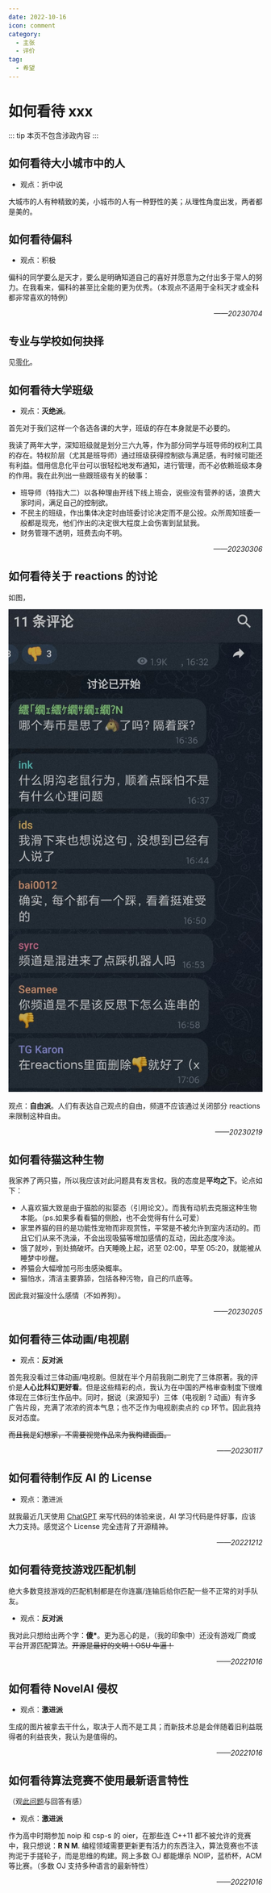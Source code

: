 ```yaml
---
date: 2022-10-16
icon: comment
category:
  - 主张
  - 评价
tag:
  - 希望
---
```


# 如何看待 xxx

::: tip
本页不包含涉政内容
:::

## 如何看待大小城市中的人

- 观点：折中说

大城市的人有种精致的美，小城市的人有一种野性的美；从理性角度出发，两者都是美的。

## 如何看待偏科

- 观点：积极

偏科的同学要么是天才，要么是明确知道自己的喜好并愿意为之付出多于常人的努力。在我看来，偏科的甚至比全能的更为优秀。（本观点不适用于全科天才或全科都非常喜欢的特例）

<div style="text-align: right;font-style: italic;">——20230704</div>

## 专业与学校如何抉择

见[零化](./zero_fill.md#我这辈子就是被这-b-专业-学校给害了)。

<!-- - 观点：自由派

虽然我本人是专业为重，但我的评价还是因人而异的。主要得看你对不喜欢的课程的强行接受程度。之前**偏科**严重的，那肯定以**专业**优先，毕竟专业不对，全是不喜欢的课程，根本学不下去。如果对自己的接受能力有足够自信，那还是学校优先，争取去了以后转专业。

还有不要想着一些专业名字听着很接近，感觉差不多，就。。。

<div style="text-align: right;font-style: italic;">——20230630</div> -->

## 如何看待大学班级

- 观点：**灭绝派**。

首先对于我们这样一个各选各课的大学，班级的存在本身就是不必要的。

我读了两年大学，深知班级就是划分三六九等，作为部分同学与班导师的权利工具的存在。特权阶层（尤其是班导师）通过班级获得控制欲与满足感，有时候可能还有利益。借用信息化平台可以很轻松地发布通知，进行管理，而不必依赖班级本身的作用。我在此列出一些跟班级有关的破事：

- 班导师（特指大二）以各种理由开线下线上班会，说些没有营养的话，浪费大家时间，满足自己的控制欲。
- 不民主的班级，作出集体决定时由班委讨论决定而不是公投。众所周知班委一般都是现充，他们作出的决定很大程度上会伤害到鼠鼠我。
- 财务管理不透明，班费去向不明。

<div style="text-align: right;font-style: italic;">——20230306</div>

## 如何看待关于 reactions 的讨论

如图，

<div class="image40">
<img alt="shortcut" src="/images/gossip/consider/1.jpg"/>
</div>

观点：**自由派**。人们有表达自己观点的自由，频道不应该通过关闭部分 reactions 来限制这种自由。

<div style="text-align: right;font-style: italic;">——20230219</div>

## 如何看待猫这种生物

我家养了两只猫，所以我应该对此问题具有发言权。我的态度是**平均之下**。论点如下：

- 人喜欢猫大致是由于猫脸的拟婴态（引用论文）。而我有动机去克服这种生物本能。（ps.如果多看看猫的侧脸，也不会觉得有什么可爱）
- 家里养猫的目的是功能性宠物而非观赏性，平常是不被允许到室内活动的。而且它们从来不洗澡，不会出现吸猫等增加感情的互动，因此态度冷淡。
- 饿了就吵，到处搞破坏。白天睡晚上起，迟至 02:00，早至 05:20，就能被从睡梦中吵醒。
- 养猫会大幅增加弓形虫感染概率。
- 猫怕水，清洁主要靠舔，包括各种污物，自己的爪底等。

因此我对猫没什么感情（不如养狗）。

<div style="text-align: right;font-style: italic;">——20230205</div>

## 如何看待三体动画/电视剧

- 观点：**反对派**

首先我没看过三体动画/电视剧。但就在半个月前我刚二刷完了三体原著。我的评价是**人心比科幻更好看**。但是这些精彩的点，我认为在中国的严格审查制度下很难体现在三体衍生作品中。同时，据说（来源知乎）三体（电视剧 ? 动画）有许多广告片段，充满了浓浓的资本气息；也不乏作为电视剧卖点的 cp 环节。因此我持反对态度。

~~而且我是幻想家，不需要视觉作品来为我构建画面。~~

<div style="text-align: right;font-style: italic;">——20230117</div>

## 如何看待制作反 AI 的 License

- 观点：激进派

就我最近几天使用 [ChatGPT](https://gpt.chatapi.art/) 来写代码的体验来说，AI 学习代码是件好事，应该大力支持。感觉这个 License 完全违背了开源精神。

<div style="text-align: right;font-style: italic;">——20221212</div>

## 如何看待竞技游戏匹配机制

绝大多数竞技游戏的匹配机制都是在你连赢/连输后给你匹配一些不正常的对手队友。

- 观点：**反对派**

我对此只想给出两个字：**傻\***。更为恶心的是，（我的印象中）还没有游戏厂商或平台开源匹配算法。~~开源是最好的文明！OSU 牛逼！~~

<div style="text-align: right;font-style: italic;">——20221016</div>

## 如何看待 NovelAI 侵权

- 观点：**激进派**

生成的图片被拿去干什么，取决于人而不是工具；而新技术总是会伴随着旧利益既得者的利益丧失，我认为是值得的。

<div style="text-align: right;font-style: italic;">——20221016</div>

## 如何看待算法竞赛不使用最新语言特性

（观[此问题](https://www.zhihu.com/question/30589288)与回答有感）

- 观点：**激进派**

作为高中时期参加 noip 和 csp-s 的 oier，在那些连 C++11 都不被允许的竞赛中，我只想说：**R N M**. 编程领域需要更新更有活力的东西注入，算法竞赛也不该拘泥于手搓轮子，而是思维的构建。网上多数 OJ 都能爆杀 NOIP，蓝桥杯，ACM 等比赛。（多数 OJ 支持多种语言的最新特性）

<div style="text-align: right;font-style: italic;">——20221016</div>
